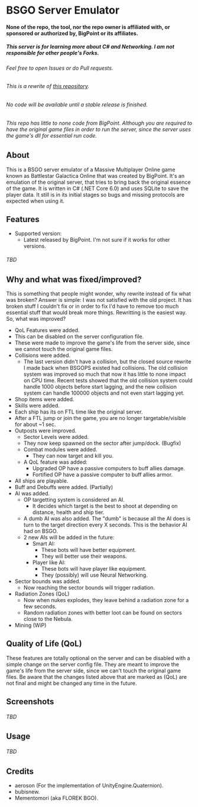 # BSGO Server Emulator

#### None of the repo, the tool, nor the repo owner is affiliated with, or sponsored or authorized by, BigPoint or its affiliates.
##### This server is for learning more about C# and Networking. I am not responsible for other people's Forks.
###### Feel free to open Issues or do Pull requests.
###### This is a rewrite of <a href="https://github.com/victti/BSGO-Private-Server" target="_blank">this repository</a>.
###### No code will be available until a stable release is finished.
###### This repo has little to none code from BigPoint. Although you are required to have the original game files in order to run the server, since the server uses the game's dll for essential run code.

## About
This is a BSGO server emulator of a Massive Multiplayer Online game known as Battlestar Galactica Online that was created by BigPoint. It's an emulation of the original server, that tries to bring back the original essence of the game. It is written in C# (.NET Core 6.0) and uses SQLite to save the player data. It still is in its initial stages so bugs and missing protocols are expected when using it.

## Features
- Supported version:
  - Latest released by BigPoint. I'm not sure if it works for other versions.
###### TBD

## Why and what was fixed/improved?
This is something that people might wonder, why rewrite instead of fix what was broken? Answer is simple: I was not satisfied with the old project. It has broken stuff I couldn't fix or in order to fix I'd have to remove too much essential stuff that would break more things. Rewritting is the easiest way. So, what was improved?
- QoL Features were added.
 - This can be disabled on the server configuration file.
 - These were made to improve the game's life from the server side, since we cannot touch the original game files.
- Collisions were added.
  - The last version didn't have a collision, but the closed source rewrite I made back when BSGOPS existed had collisions. The old collision system was improved so much that now it has little to none impact on CPU time. Recent tests showed that the old collision system could handle 1000 objects before start lagging, and the new collision system can handle 100000 objects and not even start lagging yet.
- Shop items were added.
- Skills were added.
- Each ship has its on FTL time like the original server.
- After a FTL jump or join the game, you are no longer targetable/visible for about ~1 sec.
- Outposts were improved.
  - Sector Levels were added.
  - They now keep spawned on the sector after jump/dock. (Bugfix)
  - Combat modules were added.
    - They can now target and kill you.
  - A QoL feature was added:
    - Upgraded OP have a passive computers to buff allies damage.
    - Fortified OP have a passive computer to buff allies armor.
- All ships are playable.
- Buff and Debuffs were added. (Partially)
- AI was added.
  - OP targetting system is considered an AI.
    - It decides which target is the best to shoot at depending on distance, health and ship tier.
  - A dumb AI was also added. The "dumb" is because all the AI does is turn to the target direction every X seconds. This is the behavior AI had on BSGO.
  - 2 new AIs will be added in the future:
    - Smart AI:
      - These bots will have better equipment.
      - They will better use their weapons.
    - Player like AI:
      - These bots will have player like equipment.
      - They (possibly) will use Neural Networking.
- Sector bounds was added.
  - Now reaching the sector bounds will trigger radiation.
- Radiation Zones (QoL)
  - Now when nukes explodes, they leave behind a radiation zone for a few seconds.
  - Random radiation zones with better loot can be found on sectors close to the Nebula.
- Mining (WiP)

## Quality of Life (QoL)
These features are totally optional on the server and can be disabled with a simple change on the server config file. They are meant to improve the game's life from the server side, since we can't touch the original game files. Be aware that the changes listed above that are marked as (QoL) are not final and might be changed any time in the future.

## Screenshots
###### TBD

## Usage
###### TBD

## Credits
- aeroson (For the implementation of UnityEngine.Quaternion).
- bubisnew.
- Mementomori (aka FLOREK BGO).
